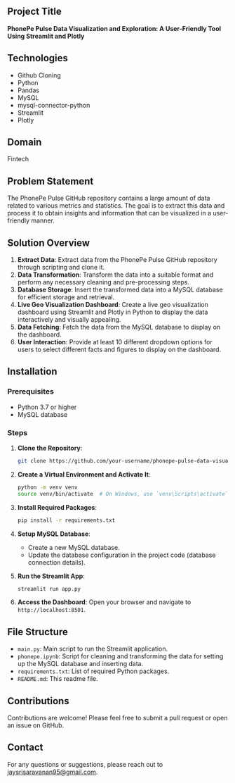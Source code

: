 ## Project Title

**PhonePe Pulse Data Visualization and Exploration: A User-Friendly Tool Using Streamlit and Plotly**

## Technologies

- Github Cloning
- Python
- Pandas
- MySQL
- mysql-connector-python
- Streamlit
- Plotly

## Domain

Fintech

## Problem Statement

The PhonePe Pulse GitHub repository contains a large amount of data related to various metrics and statistics. The goal is to extract this data and process it to obtain insights and information that can be visualized in a user-friendly manner.

## Solution Overview

1. **Extract Data**: Extract data from the PhonePe Pulse GitHub repository through scripting and clone it.
2. **Data Transformation**: Transform the data into a suitable format and perform any necessary cleaning and pre-processing steps.
3. **Database Storage**: Insert the transformed data into a MySQL database for efficient storage and retrieval.
4. **Live Geo Visualization Dashboard**: Create a live geo visualization dashboard using Streamlit and Plotly in Python to display the data interactively and visually appealing.
5. **Data Fetching**: Fetch the data from the MySQL database to display on the dashboard.
6. **User Interaction**: Provide at least 10 different dropdown options for users to select different facts and figures to display on the dashboard.


## Installation

### Prerequisites

- Python 3.7 or higher
- MySQL database

### Steps

1. **Clone the Repository**:
    ```sh
    git clone https://github.com/your-username/phonepe-pulse-data-visualization.git
    ```

2. **Create a Virtual Environment and Activate It**:
    ```sh
    python -m venv venv
    source venv/bin/activate  # On Windows, use `venv\Scripts\activate`
    ```

3. **Install Required Packages**:
    ```sh
    pip install -r requirements.txt
    ```

4. **Setup MySQL Database**:
    - Create a new MySQL database.
    - Update the database configuration in the project code (database connection details).

5. **Run the Streamlit App**:
    ```sh
    streamlit run app.py
    ```

6. **Access the Dashboard**:
    Open your browser and navigate to `http://localhost:8501`.

## File Structure

- `main.py`: Main script to run the Streamlit application.
- `phonepe.ipynb`: Script for cleaning and transforming the data for setting up the MySQL database and inserting data.
- `requirements.txt`: List of required Python packages.
- `README.md`: This readme file.

## Contributions

Contributions are welcome! Please feel free to submit a pull request or open an issue on GitHub.

## Contact

For any questions or suggestions, please reach out to jaysrisaravanan95@gmail.com.
